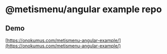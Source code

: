 # @metismenu/angular example repo 

## Demo

[https://onokumus.com/metismenu-angular-example/](https://onokumus.com/metismenu-angular-example/)